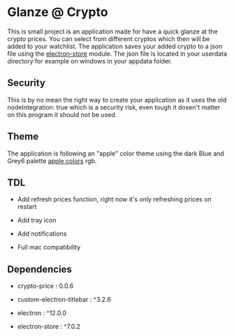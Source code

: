 # Glanze @ Crypto

This is small project is an application made for have a quick glanze at the crypto prices. You can select from different cryptos which then will be added to your watchlist. The application saves your added crypto to a json file using the [electron-store](https://github.com/sindresorhus/electron-store) module. The json file is located in your userdata directory for example on windows in your appdata folder. 

## Security

This is by no mean the right way to create your application as it uses the old nodeIntegration: true which is a security risk, even tough it dosen't matter on this program it should not be used.

## Theme

The application is following an "apple" color theme using the dark Blue and Grey6 palette [apple colors](https://developer.apple.com/design/human-interface-guidelines/ios/visual-design/color/) rgb.

## TDL

- Add refresh prices function, right now it's only refreshing prices on restart

- Add tray icon

- Add notifications

- Full mac compatibility

## Dependencies

- crypto-price : 0.0.6

- custom-electron-titlebar : ^3.2.6

- electron : ^12.0.0

- electron-store : ^7.0.2
